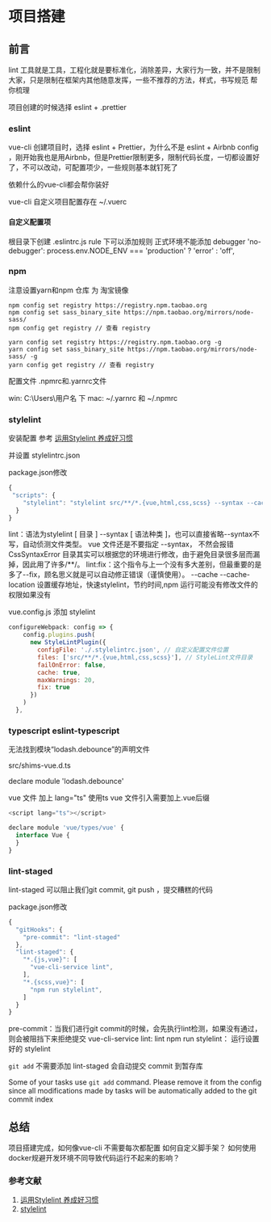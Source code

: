 # 项目搭建

## 前言

lint 工具就是工具，工程化就是要标准化，消除差异，大家行为一致，并不是限制大家，只是限制在框架内其他随意发挥，一些不推荐的方法，样式，书写规范
帮你梳理

项目创建的时候选择 eslint + .prettier

### eslint

vue-cli 创建项目时，选择  eslint + Prettier，为什么不是 eslint + Airbnb config ，刚开始我也是用Airbnb，但是Prettier限制更多，限制代码长度，一切都设置好了，不可以改动，可配置项少，一些规则基本就钉死了

依赖什么的vue-cli都会帮你装好

vue-cli 自定义项目配置存在  ~/.vuerc

#### 自定义配置项

根目录下创建 .eslintrc.js
rule 下可以添加规则  正式环境不能添加 debugger
 'no-debugger': process.env.NODE_ENV === 'production' ? 'error' : 'off',

### npm

注意设置yarn和npm 仓库 为 淘宝镜像

```shell
npm config set registry https://registry.npm.taobao.org
npm config set sass_binary_site https://npm.taobao.org/mirrors/node-sass/
npm config get registry // 查看 registry

yarn config set registry https://registry.npm.taobao.org -g
yarn config set sass_binary_site https://npm.taobao.org/mirrors/node-sass/ -g
yarn config get registry // 查看 registry
```

配置文件 .npmrc和.yarnrc文件

win: C:\Users\用户名 下
mac: ~/.yarnrc  和  ~/.npmrc

### stylelint

安装配置 参考 [运用Stylelint 养成好习惯](https://dotblogs.com.tw/explooosion/2018/09/30/141005)

并设置 stylelintrc.json

 package.json修改

```js
{
 "scripts": {
    "stylelint": "stylelint src/**/*.{vue,html,css,scss} --syntax --cache --cache-location '/.stylelintcache' --fix"
  }
}
```

lint：语法为stylelint [ 目录 ] --syntax [ 语法种类 ]，也可以直接省略--syntax不写，自动侦测文件类型。
vue 文件还是不要指定 --syntax， 不然会报错 CssSyntaxError
目录其实可以根据您的环境进行修改，由于避免目录很多层而漏掉，因此用了许多/**/。
lint:fix：这个指令与上一个没有多大差别，但最重要的是多了--fix，顾名思义就是可以自动修正错误（谨慎使用）。
--cache --cache-location 设置缓存地址，快速stylelint，节约时间,npm 运行可能没有修改文件的权限如果没有

vue.config.js 添加  stylelint

```js
configureWebpack: config => {
    config.plugins.push(
      new StyleLintPlugin({
        configFile: './.stylelintrc.json', // 自定义配置文件位置
        files: ['src/**/*.{vue,html,css,scss}'], // StyleLint文件目录
        failOnError: false,
        cache: true,
        maxWarnings: 20,
        fix: true
      })
    )
  },
```

### typescript eslint-typescript

无法找到模块“lodash.debounce”的声明文件

src/shims-vue.d.ts

declare module 'lodash.debounce'

vue 文件 加上 lang="ts" 使用ts
vue 文件引入需要加上.vue后缀

```js
<script lang="ts"></script>
```

```js
declare module 'vue/types/vue' {
  interface Vue {
  }
}
```

### lint-staged

lint-staged   可以阻止我们git commit, git push ，提交糟糕的代码

package.json修改

```js
{
  "gitHooks": {
    "pre-commit": "lint-staged"
  },
  "lint-staged": {
    "*.{js,vue}": [
      "vue-cli-service lint",
    ],
    "*.{scss,vue}": [
      "npm run stylelint",
    ]
  }
}
```

pre-commit：当我们进行git commit的时候，会先执行lint检测，如果没有通过，则会被阻挡下来拒绝提交
vue-cli-service lint: lint
npm run stylelint： 运行设置好的 stylelint

`git add` 不需要添加 lint-staged 会自动提交 commit 到暂存库

Some of your tasks use `git add` command. Please remove it from the config since all modifications made by tasks will be automatically added to the git commit index

## 总结

项目搭建完成，如何像vue-cli 不需要每次都配置
如何自定义脚手架？
如何使用docker规避开发环境不同导致代码运行不起来的影响？

### 参考文献

1. [运用Stylelint 养成好习惯](https://dotblogs.com.tw/explooosion/2018/09/30/141005)
2. [stylelint](https://stylelint.io/user-guide/usage/cli)
